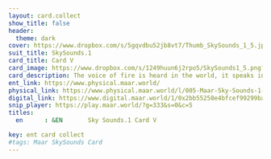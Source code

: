 ```yaml
---
layout: card.collect
show_title: false
header:
  theme: dark
cover: https://www.dropbox.com/s/5gqvdbu52jb8vt7/Thumb_SkySounds_1_5.jpg?raw=1
suit_title: SkySounds.1
card_title: Card V
card_image: https://www.dropbox.com/s/1249huun6j2rpo5/SkySounds1_5.png?raw=1
card_description: The voice of fire is heard in the world, it speaks in the tongues of volcanoes and whispers in the embers of campfires. Fire is a force of nature, both destructive and transformative. The people of Maar have always been fascinated by the voice of fire, and they have woven it into their myths and legends. Fire is a reminder of the power of the earth and its ability to create and destroy. It is a source of warmth and light, but also a source of danger, capable of burning down forests and devastating communities. The voice of fire reminds us of its importance and the need to respect and harness its power. It is a reminder that, like all-natural elements, the fire must be respected and understood, in order to be able to live in harmony with it.
ent_link: https://www.physical.maar.world/
physical_link: https://www.physical.maar.world/l/005-Maar-Sky-Sounds-1-Card-V
digital_link: https://www.digital.maar.world/1/0x2bb55258e4bfcef99299baec1188b80a75fa2d48/5
snip_player: https://play.maar.world/?g=333&s=0&c=5
titles:
  en      : &EN       Sky Sounds.1 Card V

key: ent card collect
#tags: Maar SkySounds Card
---
```

